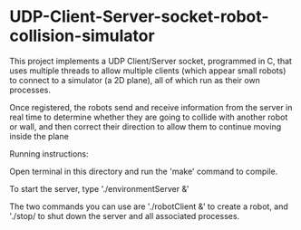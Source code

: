 # UDP-Client-Server-socket-robot-collision-simulator

This project implements a UDP Client/Server socket, programmed in C, that uses multiple threads to allow
multiple clients (which appear small robots) to connect to a simulator (a 2D plane), all of which run as
their own processes.

Once registered, the robots send and receive information from the server in real time to
determine whether they are going to collide with another robot or wall, and then correct their
direction to allow them to continue moving inside the plane

Running instructions:

Open terminal in this directory and run the 'make' command to compile.

To start the server, type './environmentServer &'

The two commands you can use are './robotClient &' to create a robot, and './stop/ to shut down the server and all associated processes.

